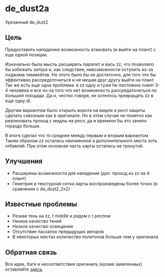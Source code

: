 # de_dust2a
Урезанный de_dust2

## Цель
Предоставить нападению возможность атаковать (и выйти на плант) с еще одной позиции.

Изначально была мысль расширить парапет и весь zz, что позволило бы избежать затора и, как следствие, невозможности оступить из-за поджима тиммейтов. Но этого было бы не достаточно, для того что бы эффективно рассредоточиться и не мешая друг другу выйти на плант. Так же есть еще одна проблема: в zz одну и туже he постоянно ловят 3-4 человека и все из-за того что нет возможность рассредаточиться по большей площади. Да и, честно говоря, не хотелось превращать zz в еще одну dl.

Другим вариантом было открыть ворота на мидле а респ защиты сделать сквозным как в оригинале. Но в этом случае не понятно как реализовать проход с мидлы на респ, да и времени бы это заняло гораздо больше.

В итоге сделал что то среднее между первым и вторым вариантом. Таким образом zz осталась неизменной а дополнительного места хоть отбавляй. При этом основная часть карты осталась не тронутой.

## Улучшения

- Расширены возможности для нападения (доп. проход из zz на A плант)
- Геметрия и текстурная сетка карты воспроизведены более точно (в сравнении с de_dust2_2x2)

## Известные проблемы

- Резкая тень на zz, t middle и рядом с t респом
- Низкое качество теней
- Низкое качество освещения
- Отсутствие пасхалок предыдущих авторов
- В некоторых местах количество полигонов больше чем у оригинала

## Обратная связь
Все идеи, баги и несоответствия оригиналу (кроме заявленных) оставляйте [здесь](https://github.com/vdakalov/de_dust2a/issues)
